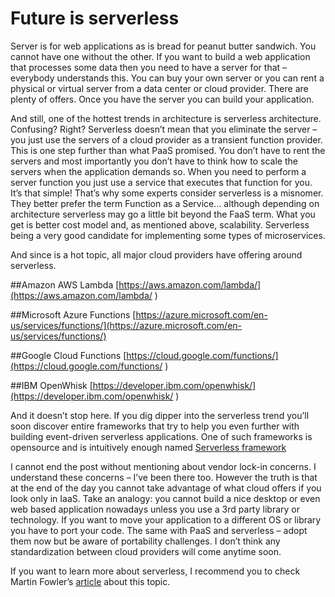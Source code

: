 Future is serverless
====================

Server is for web applications as is bread for peanut butter sandwich. You cannot have one without the other. If you want to build a web application that processes some data then you need to have a server for that – everybody understands this.
You can buy your own server or you can rent a physical or virtual server from a data center or cloud provider. There are plenty of offers. Once you have the server you can build your application.

And still, one of the hottest trends in architecture is serverless architecture. Confusing? Right?
Serverless doesn’t mean that you eliminate the server – you just use the servers of a cloud provider as a transient function provider. This is one step further than what PaaS promised. You don’t have to rent the servers and most importantly you don’t have to think how to scale the servers when the application demands so. When you need to perform a server function you just use a service that executes that function for you. It’s that simple!
That’s why some experts consider serverless is a misnomer. They better prefer the term Function as a Service… although depending on architecture serverless may go a little bit beyond the FaaS term.
What you get is better cost model and, as mentioned above, scalability. Serverless being a very good candidate for implementing some types of microservices.

And since is a hot topic, all major cloud providers have offering around serverless.

##Amazon AWS Lambda
[https://aws.amazon.com/lambda/](https://aws.amazon.com/lambda/ )

##Microsoft Azure Functions
[https://azure.microsoft.com/en-us/services/functions/](https://azure.microsoft.com/en-us/services/functions/)

##Google Cloud Functions
[https://cloud.google.com/functions/](https://cloud.google.com/functions/ )

##IBM OpenWhisk
[https://developer.ibm.com/openwhisk/](https://developer.ibm.com/openwhisk/ )

And it doesn’t stop here. If you dig dipper into the serverless trend you’ll soon discover entire frameworks that try to help you even further with building event-driven serverless applications. 
One of such frameworks is opensource and is intuitively enough named [Serverless framework](https://serverless.com/framework/)

I cannot end the post without mentioning about vendor lock-in concerns. I understand these concerns – I’ve been there too. However the truth is that at the end of the day you cannot take advantage of what cloud offers if you look only in IaaS. Take an analogy: you cannot build a nice desktop or even web based application nowadays unless you use a 3rd party library or technology. If you want to move your application to a different OS or library you have to port your code. 
The same with PaaS and serverless – adopt them now but be aware of portability challenges. I don’t think any standardization between cloud providers will come anytime soon.

If you want to learn more about serverless, I recommend you to check Martin Fowler’s [article](http://martinfowler.com/articles/serverless.html) about this topic.

